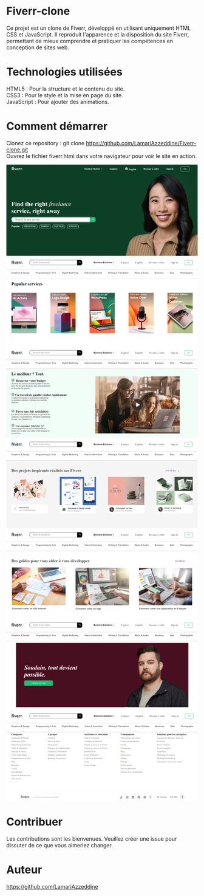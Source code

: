 # Fiverr-clone
Ce projet est un clone de Fiverr, développé en utilisant uniquement HTML CSS et JavaScript. Il reproduit l'apparence et la disposition du site Fiverr, permettant de mieux comprendre et pratiquer les compétences en conception de sites web.

# Technologies utilisées
HTML5 : Pour la structure et le contenu du site.  
CSS3 : Pour le style et la mise en page du site.  
JavaScript : Pour ajouter des animations. 

# Comment démarrer
Clonez ce repository : git clone https://github.com/LamariAzzeddine/Fiverr-clone.git     
Ouvrez le fichier fiverr.html dans votre navigateur pour voir le site en action.  

<img src="Fiverr clone/Screenshot/img1.png" alt="Screenshot" style="display: block; margin: 0 auto; zoom: 50%;" />
<img src="Fiverr clone/Screenshot/img3.png" alt="Screenshot" style="display: block; margin: 0 auto; zoom: 50%;" />
<img src="Fiverr clone/Screenshot/img4.png" alt="Screenshot" style="display: block; margin: 0 auto; zoom: 50%;" />
<img src="Fiverr clone/Screenshot/img8.png" alt="Screenshot" style="display: block; margin: 0 auto; zoom: 50%;" />
<img src="Fiverr clone/Screenshot/img9.png" alt="Screenshot" style="display: block; margin: 0 auto; zoom: 50%;" />
<img src="Fiverr clone/Screenshot/img10.png" alt="Screenshot" style="display: block; margin: 0 auto; zoom: 50%;" />
<img src="Fiverr clone/Screenshot/img11.png" alt="Screenshot" style="display: block; margin: 0 auto; zoom: 50%;" />

# Contribuer
Les contributions sont les bienvenues. Veuillez créer une issue pour discuter de ce que vous aimeriez changer.

# Auteur
https://github.com/LamariAzzeddine
